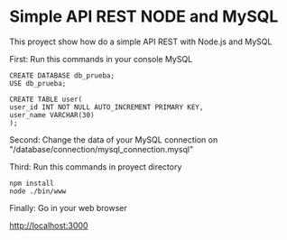 # Simple API REST NODE and MySQL
This proyect show how do a simple API REST with Node.js and MySQL

First: Run this commands in your console MySQL

```shell
CREATE DATABASE db_prueba;
USE db_prueba;

CREATE TABLE user(
user_id INT NOT NULL AUTO_INCREMENT PRIMARY KEY,
user_name VARCHAR(30)
);
```

Second: Change the data of your MySQL connection on "/database/connection/mysql_connection.mysql"

Third: Run this commands in proyect directory

```shell
npm install
node ./bin/www
```
Finally: Go in your web browser

<a href="http://localhost:3000">http://localhost:3000</a>
